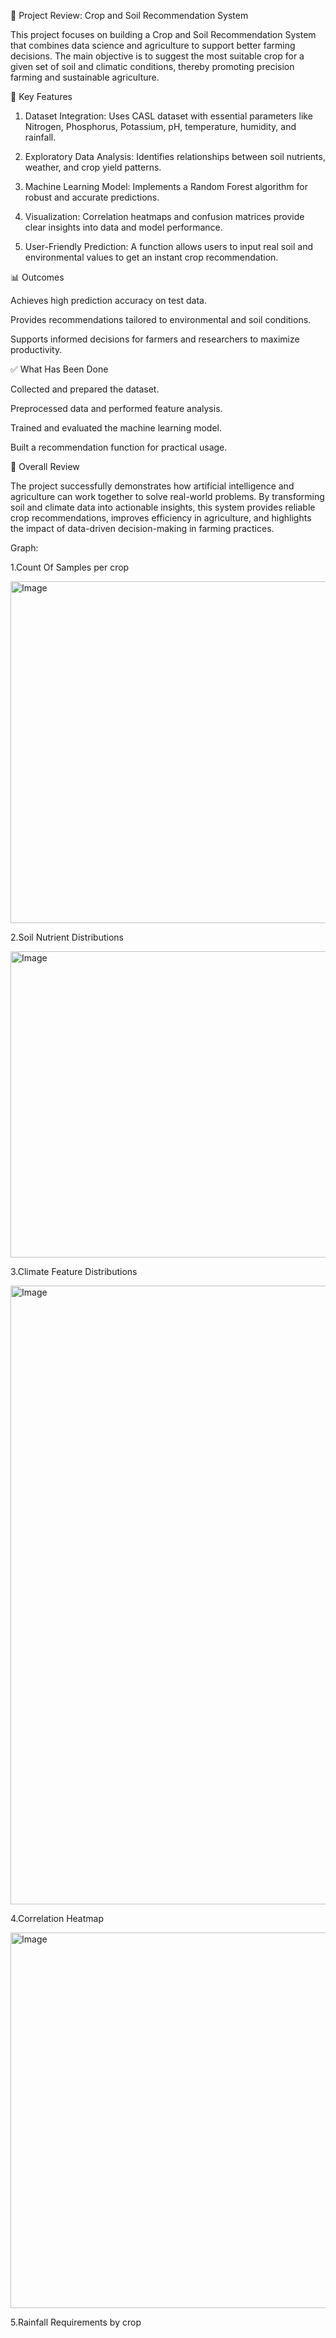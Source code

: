 🌟 Project Review: Crop and Soil Recommendation System

This project focuses on building a Crop and Soil Recommendation System that combines data science and agriculture to support better farming decisions. The main objective is to suggest the most suitable crop for a given set of soil and climatic conditions, thereby promoting precision farming and sustainable agriculture.

🔑 Key Features

1. Dataset Integration: Uses CASL dataset with essential parameters like Nitrogen, Phosphorus, Potassium, pH, temperature, humidity, and rainfall.


2. Exploratory Data Analysis: Identifies relationships between soil nutrients, weather, and crop yield patterns.


3. Machine Learning Model: Implements a Random Forest algorithm for robust and accurate predictions.


4. Visualization: Correlation heatmaps and confusion matrices provide clear insights into data and model performance.


5. User-Friendly Prediction: A function allows users to input real soil and environmental values to get an instant crop recommendation.



📊 Outcomes

Achieves high prediction accuracy on test data.

Provides recommendations tailored to environmental and soil conditions.

Supports informed decisions for farmers and researchers to maximize productivity.


✅ What Has Been Done

Collected and prepared the dataset.

Preprocessed data and performed feature analysis.

Trained and evaluated the machine learning model.

Built a recommendation function for practical usage.


🌱 Overall Review

The project successfully demonstrates how artificial intelligence and agriculture can work together to solve real-world problems. By transforming soil and climate data into actionable insights, this system provides reliable crop recommendations, improves efficiency in agriculture, and highlights the impact of data-driven decision-making in farming practices.

Graph:

1.Count Of Samples per crop

<img width="1073" height="547" alt="Image" src="https://github.com/user-attachments/assets/aa89cac5-c960-493e-b483-e81bf7b9d7d3" />

2.Soil Nutrient Distributions

<img width="1489" height="490" alt="Image" src="https://github.com/user-attachments/assets/e0631e5d-6ada-4786-ba63-76a3fd23176d" />

3.Climate Feature Distributions

<img width="1189" height="990" alt="Image" src="https://github.com/user-attachments/assets/b0d30fba-2761-42b8-a8c2-7ce82daab5e9" />

4.Correlation Heatmap

<img width="710" height="601" alt="Image" src="https://github.com/user-attachments/assets/9bbedc63-c312-4f79-b971-ce3c0dff885d" />

5.Rainfall Requirements by crop

